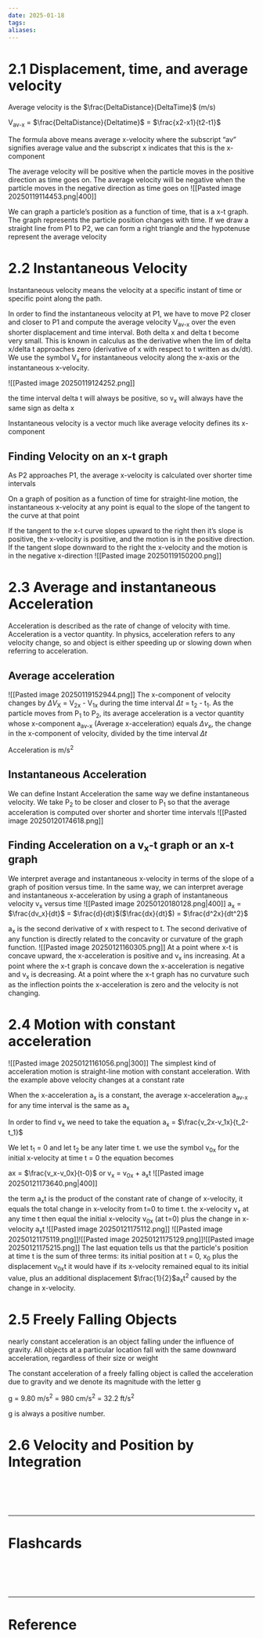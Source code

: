 ```yaml
---
date: 2025-01-18
tags: 
aliases:
---
```

# 2.1 Displacement, time, and average velocity
Average velocity is the $\frac{DeltaDistance}{DeltaTime}$ (m/s)

V<sub>av-x</sub> = $\frac{DeltaDistance}{Deltatime}$ = $\frac{x2-x1}{t2-t1}$ 

The formula above means average x-velocity where the subscript “av” signifies average value and the subscript x indicates that this is the x-component

The average velocity will be positive when the particle moves in the positive direction as time goes on. The average velocity will be negative when the particle moves in the negative direction as time goes on
![[Pasted image 20250119114453.png|400]]

We can graph a particle’s position as a function of time, that is a x-t graph. The graph represents the particle position changes with time. If we draw a straight line from P1 to P2, we can form a right triangle and the hypotenuse represent the average velocity 

# 2.2 Instantaneous Velocity
Instantaneous velocity means the velocity at a specific instant of time or specific point along the path.

In order to find the instantaneous velocity at P1, we have to move P2 closer and closer to P1 and compute the average velocity V<sub>av-x</sub> over the even shorter displacement and time interval. Both delta x and delta t become very small. This is known in calculus as the derivative when the lim of delta x/delta t approaches zero (derivative of x with respect to t written as dx/dt). We use the symbol V<sub>x</sub> for instantaneous velocity along the x-axis or the instantaneous x-velocity.

![[Pasted image 20250119124252.png]]

the time interval delta t will always be positive, so v<sub>x</sub> will always have the same sign as delta x

Instantaneous velocity is a vector much like average velocity defines its x-component

## Finding Velocity on an x-t graph
As P2 approaches P1, the average x-velocity is calculated over shorter time intervals

On a graph of position as a function of time for straight-line motion, the instantaneous x-velocity at any point is equal to the slope of the tangent to the curve at that point

If the tangent to the x-t curve slopes upward to the right then it’s slope is positive, the x-velocity is positive, and the motion is in the positive direction. If the tangent slope downward to the right the x-velocity and the motion is in the negative x-direction
![[Pasted image 20250119150200.png]]

# 2.3 Average and instantaneous Acceleration
Acceleration is described as the rate of change of velocity with time. Acceleration is a vector quantity. In physics, acceleration refers to any velocity change, so and object is either speeding up or slowing down when referring to acceleration.

## Average acceleration
![[Pasted image 20250119152944.png]]
The x-component of velocity changes by $\Delta{V}$<sub>X</sub> = V<sub>2x</sub> - V<sub>1x</sub> during the time interval $\Delta{t}$ = t<sub>2</sub> - t<sub>1</sub>. As the particle moves from P<sub>1</sub> to P<sub>2</sub>, its average acceleration is a vector quantity whose x-component a<sub>av-x</sub> (Average x-acceleration) equals $\Delta{v}$<sub>x</sub>, the change in the x-component of velocity, divided by the time interval $\Delta{t}$ 

Acceleration is m/s<sup>2</sup> 

## Instantaneous Acceleration
We can define Instant Acceleration the same way we define instantaneous velocity. We take P<sub>2</sub> to be closer and closer to P<sub>1</sub> so that the average acceleration is computed over shorter and shorter time intervals
![[Pasted image 20250120174618.png]]

## Finding Acceleration on a v<sub>x</sub>-t graph or an x-t graph
We interpret average and instantaneous x-velocity in terms of the slope of a graph of position versus time. In the same way, we can interpret average and instantaneous x-acceleration by using a graph of instantaneous velocity v<sub>x</sub> versus time
![[Pasted image 20250120180128.png|400]]
a<sub>x</sub> = $\frac{dv_x}{dt}$ = $\frac{d}{dt}$($\frac{dx}{dt}$) = $\frac{d^2x}{dt^2}$

a<sub>x</sub> is the second derivative of x with respect to t. The second derivative of any function is directly related to the concavity or curvature of the graph function. 
![[Pasted image 20250121160305.png]]
At a point where x-t is concave upward, the x-acceleration is positive and v<sub>x</sub> ins increasing. At a point where the x-t graph is concave down the x-acceleration is negative and v<sub>x</sub> is decreasing. At a point where the x-t graph has no curvature such as the inflection points the x-acceleration is zero and the velocity is not changing.

# 2.4 Motion with constant acceleration
![[Pasted image 20250121161056.png|300]]
The simplest kind of acceleration motion is straight-line motion with constant acceleration. With the example above velocity changes at a constant rate

When the x-acceleration a<sub>x</sub> is a constant, the average x-acceleration     a<sub>av-x</sub> for any time interval is the same as a<sub>x</sub> 

In order to find v<sub>x</sub> we need to take the equation a<sub>x</sub> = $\frac{v_2x-v_1x}{t_2-t_1}$

We let t<sub>1</sub> = 0 and let t<sub>2</sub> be any later time t. we use the symbol v<sub>0x</sub> for the initial x-velocity at time t = 0 the equation becomes

ax = $\frac{v_x-v_0x}{t-0}$ or v<sub>x</sub> = v<sub>0x</sub> + a<sub>x</sub>t
![[Pasted image 20250121173640.png|400]]

the term a<sub>x</sub>t is the product of the constant rate of change of x-velocity, it equals the total change in x-velocity from t=0 to time t. the x-velocity v<sub>x</sub> at any time t then equal the initial x-velocity v<sub>0x</sub> (at t=0) plus the change in x-velocity a<sub>x</sub>t
![[Pasted image 20250121175112.png]]
![[Pasted image 20250121175119.png]]![[Pasted image 20250121175129.png]]![[Pasted image 20250121175215.png]]
The last equation tells us that the particle's position at time t is the sum of three terms: its initial position at t = 0, x<sub>0</sub> plus the displacement v<sub>0x</sub>t it would have if its x-velocity remained equal to its initial value, plus an additional displacement $\frac{1}{2}$a<sub>x</sub>t<sup>2</sup> caused by the change in x-velocity.
# 2.5 Freely Falling Objects
nearly constant acceleration is an object falling under the influence of gravity. All objects at a particular location fall with the same downward acceleration, regardless of their size or weight

The constant acceleration of a freely falling object is called the acceleration due to gravity and we denote its magnitude with the letter g

g = 9.80 m/s<sup>2</sup> = 980 cm/s<sup>2</sup> = 32.2 ft/s<sup>2</sup> 

g is always a positive number.
# 2.6 Velocity and Position by Integration


# ‌
---
# Flashcards


# ‌
---
# Reference
